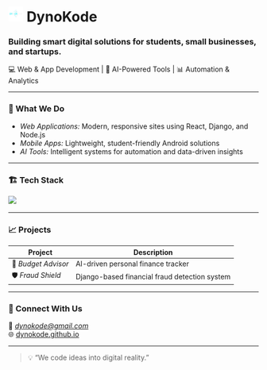 # <img src="logo.png" alt="DynoKode Banner" height="30px" width="30"> DynoKode 

### Building smart digital solutions for students, small businesses, and startups.

💻 Web & App Development | 🤖 AI-Powered Tools | 📊 Automation & Analytics  

---

### 🧠 What We Do
- *Web Applications:* Modern, responsive sites using React, Django, and Node.js  
- *Mobile Apps:* Lightweight, student-friendly Android solutions  
- *AI Tools:* Intelligent systems for automation and data-driven insights  

---

### 🏗 Tech Stack
<p>
  <img src="https://skillicons.dev/icons?i=react,nodejs,express,python,django,mongodb,git,github,java,dotNET" />
</p>

---

### 📈 Projects
| Project | Description |
|----------|--------------|
| 🧾 *Budget Advisor* | AI-driven personal finance tracker |
| 🛡 *Fraud Shield* | Django-based financial fraud detection system |

---

### 💬 Connect With Us
📧 *dynokode@gmail.com*  
🌐 [dynokode.github.io](https://dynokode.github.io)

---

> 💡 “We code ideas into digital reality.”
